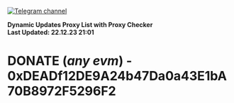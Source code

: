 [![Telegram channel](https://img.shields.io/endpoint?url=https://runkit.io/damiankrawczyk/telegram-badge/branches/master?url=https://t.me/n4z4v0d)](https://t.me/n4z4v0d) 

**Dynamic Updates Proxy List with Proxy Checker**  
**Last Updated: 22.12.23 21:01**

# DONATE (_any evm_) - 0xDEADf12DE9A24b47Da0a43E1bA70B8972F5296F2
